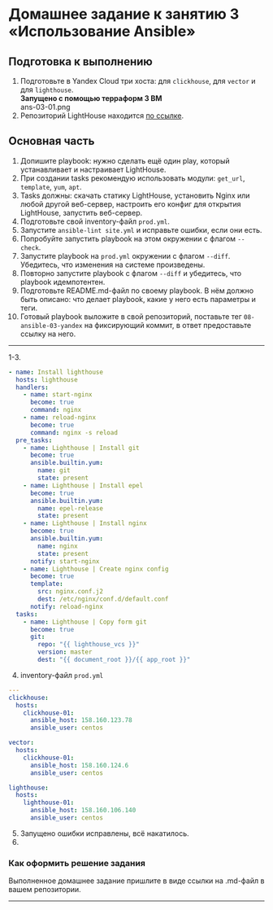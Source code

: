 # Домашнее задание к занятию 3 «Использование Ansible»

## Подготовка к выполнению

1. Подготовьте в Yandex Cloud три хоста: для `clickhouse`, для `vector` и для `lighthouse`.  
**Запущено с помощью терраформ 3 ВМ**  
ans-03-01.png
2. Репозиторий LightHouse находится [по ссылке](https://github.com/VKCOM/lighthouse).

## Основная часть

1. Допишите playbook: нужно сделать ещё один play, который устанавливает и настраивает LightHouse.
2. При создании tasks рекомендую использовать модули: `get_url`, `template`, `yum`, `apt`.
3. Tasks должны: скачать статику LightHouse, установить Nginx или любой другой веб-сервер, настроить его конфиг для открытия LightHouse, запустить веб-сервер.
4. Подготовьте свой inventory-файл `prod.yml`.
5. Запустите `ansible-lint site.yml` и исправьте ошибки, если они есть.
6. Попробуйте запустить playbook на этом окружении с флагом `--check`.
7. Запустите playbook на `prod.yml` окружении с флагом `--diff`. Убедитесь, что изменения на системе произведены.
8. Повторно запустите playbook с флагом `--diff` и убедитесь, что playbook идемпотентен.
9. Подготовьте README.md-файл по своему playbook. В нём должно быть описано: что делает playbook, какие у него есть параметры и теги.
10. Готовый playbook выложите в свой репозиторий, поставьте тег `08-ansible-03-yandex` на фиксирующий коммит, в ответ предоставьте ссылку на него.

---

1-3. 
```yaml
- name: Install lighthouse
  hosts: lighthouse
  handlers:
    - name: start-nginx
      become: true
      command: nginx
    - name: reload-nginx
      become: true
      command: nginx -s reload
  pre_tasks:
    - name: Lighthouse | Install git
      become: true
      ansible.builtin.yum:
        name: git
        state: present
    - name: Lighthouse | Install epel
      become: true
      ansible.builtin.yum:
        name: epel-release
        state: present
    - name: Lighthouse | Install nginx
      become: true
      ansible.builtin.yum:
        name: nginx
        state: present
      notify: start-nginx
    - name: Lighthouse | Create nginx config
      become: true
      template:
        src: nginx.conf.j2
        dest: /etc/nginx/conf.d/default.conf
      notify: reload-nginx
  tasks:
    - name: Lighthouse | Copy form git
      become: true
      git:
        repo: "{{ lighthouse_vcs }}"
        version: master
        dest: "{{ document_root }}/{{ app_root }}"
```
4. inventory-файл `prod.yml`  
```yaml
---
clickhouse:
  hosts:
    clickhouse-01:
      ansible_host: 158.160.123.78
      ansible_user: centos

vector:
  hosts:
    clickhouse-01:
      ansible_host: 158.160.124.6
      ansible_user: centos

lighthouse:
  hosts:
    lighthouse-01:
      ansible_host: 158.160.106.140
      ansible_user: centos
```
5. Запущено ошибки исправлены, всё накатилось.
6. 
### Как оформить решение задания

Выполненное домашнее задание пришлите в виде ссылки на .md-файл в вашем репозитории.

---
